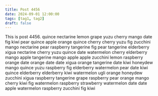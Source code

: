 ```yaml
---
title: Post 4456
date: 2024-09-01 12:00:00
tags: [tag1, tag2]
draft: false
---
```

This is post 4456.
quince
nectarine
lemon
grape
yuzu
cherry
mango
date
fig
kiwi
pear
quince
apple
orange
quince
cherry
cherry
yuzu
fig
zucchini
mango
nectarine
pear
raspberry
tangerine
fig
pear
tangerine
elderberry
xigua
nectarine
cherry
yuzu
quince
date
watermelon
cherry
elderberry
mango
apple
tangerine
mango
apple
apple
zucchini
lemon
raspberry
orange
date
orange
date
date
xigua
orange
tangerine
date
kiwi
honeydew
mango
quince
yuzu
raspberry
fig
elderberry
watermelon
pear
date
kiwi
quince
elderberry
elderberry
kiwi
watermelon
ugli
orange
honeydew
zucchini
xigua
raspberry
tangerine
grape
raspberry
pear
orange
mango
cherry
kiwi
fig
watermelon
raspberry
strawberry
watermelon
date
date
apple
watermelon
raspberry
zucchini
fig
kiwi

